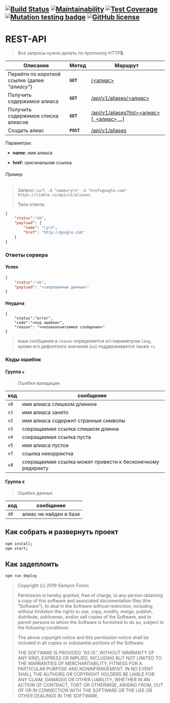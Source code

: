 [![Build Status](https://travis-ci.org/linkle-ru/linkle.svg?branch=master)](https://travis-ci.org/linkle-ru/linkle)
[![Maintainability](https://api.codeclimate.com/v1/badges/bdd94e84e90b6f705518/maintainability)](https://codeclimate.com/github/linkle-ru/linkle/maintainability)
[![Test Coverage](https://api.codeclimate.com/v1/badges/bdd94e84e90b6f705518/test_coverage)](https://codeclimate.com/github/linkle-ru/linkle/test_coverage)
[![Mutation testing badge](https://badge.stryker-mutator.io/github.com/linkle-ru/linkle/master)](https://stryker-mutator.github.io)
[![GitHub license](https://img.shields.io/github/license/linkle-ru/linkle.svg)](https://github.com/linkle-ru/linkle/blob/master/LICENSE)
---

# REST-API

> Все запросы нужно делать по протоколу HTTP**S**.

|                   Описание                    |   Метод   |                    Маршрут                       |
|-----------------------------------------------|-----------|--------------------------------------------------|
| Перейти по короткой ссылке (далее _"алиасу"_) | **`GET`** | [/<алиас>](#)                                    |
| Получить содержимое алиаса                    | **`GET`** | [/api/v1/aliases/<алиас>](#)                     |
| Получить содержимое списка алиасов            | **`GET`** | [/api/v1/aliases?list=<алиас>[, <алиас> ...]](#) |
| Создать алиас                                 | **`POST`**| [/api/v1/aliases](#)                             |

Параметры:

* **name:** имя алиаса

* **href:** оригинальная ссылка

###### Пример
> Запрос:
`curl -d "name=гугл" -d "href=google.com" https://linkle.ru/api/v1/aliases`

> Тело ответа:
```json
{
    "status":"ok",
    "payload": {
        "name": "гугл",
        "href": "http://google.com"
    }
}
```

### Ответы сервера
#### Успех
```json
{
    "status":"ok",
    "payload": "<запрошенные данные>"
}
```

#### Неудача
```
{
    "status":"error",
    "code":"<код ошибки>",
    "reason": "<человекочитаемое сообщение>"
}
```

> язык сообщения в `reason` определяется url-параметром `lang`, кроме его дефолтного значения (`en`) поддерживается также `ru`

### Коды ошибок

#### Группа `v`
> Ошибки валидации

|  код |                           сообщение                        |
|------|------------------------------------------------------------|
| `v0` | имя алиаса слишком длинное                                 |
| `v1` | имя алиаса занято                                          |
| `v2` | имя алиаса содержит странные символы                       |
| `v3` | сокращаемая ссылка слишком длинна                          |
| `v4` | сокращаемая ссылка пуста                                   |
| `v5` | имя алиаса пустое                                          |
| `v7` | ссылка некорректна                                         |
| `v8` | сокращаемая ссылка может привести к бесконечному редиректу |

#### Группа `d`
> Ошибки данных

|  код |                           сообщение                         |
|------|-------------------------------------------------------------|
| `d0` | алиас не найден в базе                                      |

## Как собрать и развернуть проект
```sh
npm install;
npm start;
```

## Как задеплоить
```sh
npm run deploy
```

> Copyright (c) 2019 Semyon Fomin
>
> Permission is hereby granted, free of charge, to any person obtaining
> a copy of this software and associated documentation files (the
> "Software"), to deal in the Software without restriction, including
> without limitation the rights to use, copy, modify, merge, publish,
> distribute, sublicense, and/or sell copies of the Software, and to
> permit persons to whom the Software is furnished to do so, subject to
> the following conditions:
> 
> The above copyright notice and this permission notice shall be included
> in all copies or substantial portions of the Software.
> 
> THE SOFTWARE IS PROVIDED "AS IS", WITHOUT WARRANTY OF ANY KIND,
> EXPRESS OR IMPLIED, INCLUDING BUT NOT LIMITED TO THE WARRANTIES OF
> MERCHANTABILITY, FITNESS FOR A PARTICULAR PURPOSE AND NONINFRINGEMENT.
> IN NO EVENT SHALL THE AUTHORS OR COPYRIGHT HOLDERS BE LIABLE FOR ANY
> CLAIM, DAMAGES OR OTHER LIABILITY, WHETHER IN AN ACTION OF CONTRACT,
> TORT OR OTHERWISE, ARISING FROM, OUT OF OR IN CONNECTION WITH THE
> SOFTWARE OR THE USE OR OTHER DEALINGS IN THE SOFTWARE.
